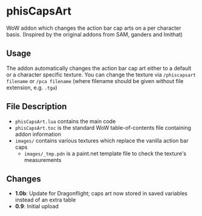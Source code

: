 # phisCapsArt
WoW addon which changes the action bar cap arts on a per character basis. (Inspired by the original addons from SAM, ganders and Imithat)

## Usage
The addon automatically changes the action bar cap art either to a default or a character specific texture. You can change the texture via `/phiscapsart filename` or `/pca filename` (where filename should be given without file extension, e.g. `.tga`)

## File Description
- `phisCapsArt.lua` contains the main code
- `phisCapsArt.toc` is the standard WoW table-of-contents file containing addon information
- `images/` contains various textures which replace the vanilla action bar caps
    - `images/_tmp.pdn` is a paint.net template file to check the texture's measurements

## Changes
- **1.0b**: Update for Dragonflight; caps art now stored in saved variables instead of an extra table
- **0.9**: Initial upload